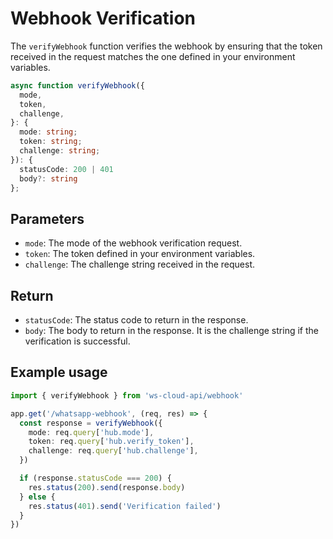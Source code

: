 # Webhook Verification

[<Badge type="tip" text="api docs" />](https://developers.facebook.com/docs/whatsapp/cloud-api/guides/send-message-templates)

The `verifyWebhook` function verifies the webhook by ensuring that the token received in the request matches the one defined in your environment variables.

```ts
async function verifyWebhook({
  mode,
  token,
  challenge,
}: {
  mode: string;
  token: string;
  challenge: string;
}): {
  statusCode: 200 | 401
  body?: string
};
```

## Parameters

- `mode`: The mode of the webhook verification request.
- `token`: The token defined in your environment variables.
- `challenge`: The challenge string received in the request.

## Return

- `statusCode`: The status code to return in the response.
- `body`: The body to return in the response. It is the challenge string if the verification is successful.

## Example usage

```ts
import { verifyWebhook } from 'ws-cloud-api/webhook'

app.get('/whatsapp-webhook', (req, res) => {
  const response = verifyWebhook({
    mode: req.query['hub.mode'],
    token: req.query['hub.verify_token'],
    challenge: req.query['hub.challenge'],
  })

  if (response.statusCode === 200) {
    res.status(200).send(response.body)
  } else {
    res.status(401).send('Verification failed')
  }
})
```